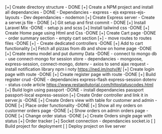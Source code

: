 [+] Create directory structure - DONE
[+] Create a NPM project and install all dependancies - DONE
    - Dependancies
        - express
        - ejs express-ejs-layouts
    - Dev dependancies
        - nodemon
[+] Create Express server - Create a server.js file - DONE
[+] Git setup and first commit - DONE
[+] Install Laravel Mix -DONE
    - setup js and scss
[+] Install tailwind css -DONE
[+] Create Home page using Html and Css -DONE
[+] Create Cart page -DONE
    - order summary section
    - empty cart section
[+] - move routes to routes files -DONE
[+] - Create dedicated controllers -DONE
[+] Add to cart functionality
    [+] Fetch all pizzas from db and show on home page -DONE
    [+] Create menu model and put dummy Data -DONE
        - connect to mongo db
        - use connect-mongo for session store
            - dependancies
                - mongoose, express-session, connect-mongo, dotenv
    - axios to send ajax request
    - install notification library npm i noty   https://ned.im/noty/#/
[+] Create login page with route  -DONE
[+] Create register page with route -DONE
[+] Build register crud -DONE
    - dependancies express-flash express-session dotenv
    - status code article https://www.restapitutorial.com/httpstatuscodes.html
[+] Build login using passport -DONE
    - install dependancies passport passport-local express-session
[+] Create Order controller and link it in server.js -DONE
[+] Create Orders view with table for customer and admin -DONE
[+] Place order functionality -DONE
[+] Show all my orders on custormer orders page -DONE
[+] Show orders on admin orders page -DONE
[+] Change order status -DONE
[+] Create Orders single page with status
[+] Order tracker
    [+] Socket connection
        - dependancies socket.io
[ ] Build project for deployment
[ ] Deploy project on live server